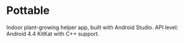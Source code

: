 # Pottable
Indoor plant-growing helper app, built with Android Studio.
API level: Android 4.4 KitKat with C++ support.
